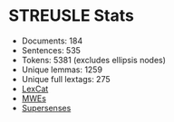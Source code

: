 STREUSLE Stats
==============

* Documents:                184
* Sentences:                535
* Tokens:                  5381 (excludes ellipsis nodes)
* Unique lemmas:           1259
* Unique full lextags:      275
* [LexCat](LEXCAT.txt)
* [MWEs](MWES.txt)
* [Supersenses](SUPERSENSES.txt)
